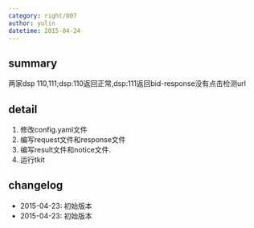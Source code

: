 ```yaml
---
category: right/007
author: yulin
datetime: 2015-04-24
---
```


## summary

两家dsp 110,111;dsp:110返回正常,dsp:111返回bid-response没有点击检测url

## detail

1. 修改config.yaml文件
2. 编写request文件和response文件
3. 编写result文件和notice文件.
4. 运行tkit

## changelog

- 2015-04-23: 初始版本
- 2015-04-23: 初始版本